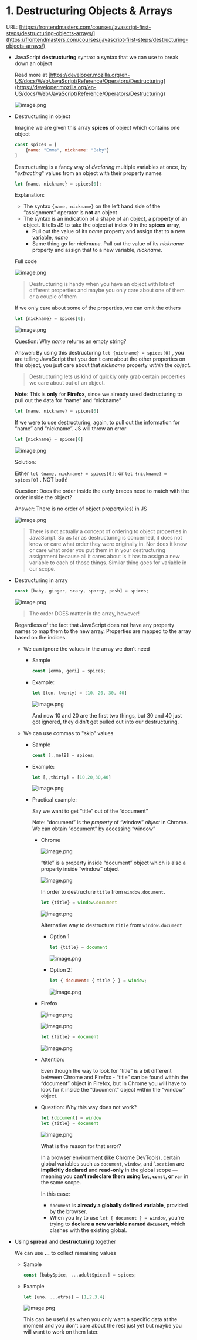 # 1. Destructuring Objects & Arrays

URL: [https://frontendmasters.com/courses/javascript-first-steps/destructuring-objects-arrays/](https://frontendmasters.com/courses/javascript-first-steps/destructuring-objects-arrays/)

- JavaScript **destructuring** syntax: a syntax that we can use to break down an object
    
    Read more at [https://developer.mozilla.org/en-US/docs/Web/JavaScript/Reference/Operators/Destructuring](https://developer.mozilla.org/en-US/docs/Web/JavaScript/Reference/Operators/Destructuring)
    
    ![image.png](./image/image_01.png)
    
- Destructuring in object
    
    Imagine we are given this array **spices** of object which contains one object
    
    ```jsx
    const spices = [
    	{name: "Emma", nickname: "Baby"}
    ]
    ```
    
    Destructuring is a fancy way of *declaring* multiple variables at once, by "*extracting*" values from an object with their property names
    
    ```jsx
    let {name, nickname} = spices[0];
    ```
    
    Explanation:
    
    - The syntax `{name, nickname}`  on the left hand side of the “assignment” operator is **not** an object
    - The syntax is an indication of a shape of an object, a property of an object. It tells JS to take the object at index 0 in the **spices** array,
        - Pull out the value of its *name* property and assign that to a new variable, *name*
        - Same thing go for *nickname*. Pull out the value of its *nickname* property and assign that to a new variable, *nickname*.
    
    Full code
    
    ![image.png](./image/image_02.png)
    
    > Destructuring is handy when you have an object with lots of different properties and maybe you only care about one of them or a couple of them
    > 
    
    If we only care about some of the properties, we can omit the others
    
    ```jsx
    let {nickname} = spices[0];
    ```
    
    ![image.png](./image/image_03.png)
    
    Question: Why *name* returns an empty string?
    
    Answer: By using this destructuring `let {nickname} = spices[0]` , you are telling JavaScript that you don't care about the other properties on this object, you just care about that *nickname* property *within* the *object*.
    
    > Destructuring lets us kind of quickly only grab certain properties we care about out of an object.
    > 
    
    **Note**: This is **only** for **Firefox**, since we already used destructuring to pull out the data for “name” and “nickname”
    
    ```jsx
    let {name, nickname} = spices[0]
    ```
    
    If we were to use destructuring, again, to pull out the information for “name” and “nickname”. JS will throw an error
    
    ```jsx
    let {nickname} = spices[0]
    ```
    
    ![image.png](./image/image_04.png)
    
    Solution:
    
    Either `let {name, nickname} = spices[0];`  or `let {nickname} = spices[0]` . NOT both!
    
    Question: Does the order inside the curly braces need to match with the order inside the object?
    
    Answer: There is no order of object property(ies) in JS
    
    ![image.png](./image/image_05.png)
    
    > There is not actually a concept of ordering to object properties in JavaScript. So as far as destructuring is concerned, it does not know or care what order they were originally in. Nor does it know or care what order you put them in in your destructuring assignment because all it cares about is it has to assign a new variable to each of those things.
    Similar thing goes for variable in our scope.
    > 
- Destructuring in array
    
    ```jsx
    const [baby, ginger, scary, sporty, posh] = spices;
    ```
    
    ![image.png](./image/image_06.png)
    
    > The order DOES matter in the array, however!
    > 
    
    Regardless of the fact that JavaScript does not have any property names to map them to the new array. Properties are mapped to the array based on the indices.
    
    - We can ignore the values in the array we don't need
        - Sample
            
            ```jsx
            const [emma, geri] = spices;
            ```
            
        - Example:
            
            ```jsx
            let [ten, twenty] = [10, 20, 30, 40]
            ```
            
            ![image.png](./image/image_07.png)
            
            And now 10 and 20 are the first two things, but 30 and 40 just got ignored, they didn't get pulled out into our destructuring.
            
    - We can use commas to "skip" values
        - Sample
            
            ```jsx
            const [,,melB] = spices;
            ```
            
        - Example:
            
            ```jsx
            let [,,thirty] = [10,20,30,40]
            ```
            
            ![image.png](./image/image_08.png)
            
        - Practical example:
            
            Say we want to get “title” out of the “document”
            
            Note: “document” is the *property* of “window” *object* in Chrome. We can obtain “document” by accessing “window”
            
            - Chrome
                
                ![image.png](./image/image_09.png)
                
                “title” is a property inside “document” object which is also a property inside “window” object
                
                ![image.png](./image/image_10.png)
                
                In order to destructure `title` from `window.document`.
                
                ```jsx
                let {title} = window.document
                ```
                
                ![image.png](./image/image_11.png)
                
                Alternative way to destructure `title` from `window.document` 
                
                - Option 1
                    
                    ```jsx
                    let {title} = document
                    ```
                    
                    ![image.png](./image/image_12.png)
                    
                - Option 2:
                    
                    ```jsx
                    let { document: { title } } = window;
                    ```
                    
                    ![image.png](./image/image_13.png)
                    
            - Firefox
                
                ![image.png](./image/image_14.png)
                
                ![image.png](./image/image_15.png)
                
                ```jsx
                let {title} = document
                ```
                
                ![image.png](./image/image_16.png)
                
            - Attention:
                
                Even though the way to look for “title” is a bit different between Chrome and Firefox - “title” can be found within the “document” object in Firefox, but in Chrome you will have to look for it inside the “document” object within the “window” object.
                
            - Question: Why this way does not work?
                
                ```jsx
                let {document} = window
                let {title} = document
                ```
                
                ![image.png](./image/image_17.png)
                
                What is the reason for that error?
                
                In a browser environment (like Chrome DevTools), certain global variables such as `document`, `window`, and `location` are **implicitly declared** and **read-only** in the global scope — meaning you **can’t redeclare them using `let`, `const`, or `var`** in the same scope.
                
                In this case:
                
                - `document` is **already a globally defined variable**, provided by the browser.
                - When you try to use `let { document } = window`, you're trying to **declare a new variable named `document`**, which clashes with the existing global.
- Using **spread** and **destructuring** together
    
    We can use **...** to collect remaining values
    
    - Sample
        
        ```jsx
        const [babySpice, ...adultSpices] = spices;
        ```
        
    - Example
        
        ```jsx
        let [uno, ...otros] = [1,2,3,4]
        ```
        
        ![image.png](./image/image_18.png)
        
        This can be useful as when you only want a specific data at the moment and you don't care about the rest just yet but maybe you will want to work on them later.